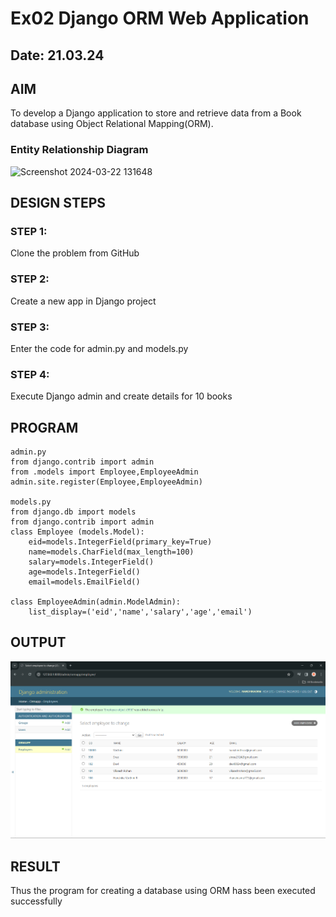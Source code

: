 # Ex02 Django ORM Web Application
## Date: 21.03.24

## AIM
To develop a Django application to store and retrieve data from a Book database using Object Relational Mapping(ORM).
### Entity Relationship Diagram
![Screenshot 2024-03-22 131648](https://github.com/hanshika-773/ORM/assets/153576501/2a582bae-3d1d-4712-8b98-ce8755c3ab40)

## DESIGN STEPS

### STEP 1:
Clone the problem from GitHub

### STEP 2:
Create a new app in Django project

### STEP 3:
Enter the code for admin.py and models.py

### STEP 4:
Execute Django admin and create details for 10 books

## PROGRAM
```
admin.py
from django.contrib import admin
from .models import Employee,EmployeeAdmin
admin.site.register(Employee,EmployeeAdmin)

models.py
from django.db import models
from django.contrib import admin
class Employee (models.Model):
    eid=models.IntegerField(primary_key=True)
    name=models.CharField(max_length=100)
    salary=models.IntegerField()
    age=models.IntegerField()
    email=models.EmailField()
 
class EmployeeAdmin(admin.ModelAdmin):
    list_display=('eid','name','salary','age','email')
```
## OUTPUT

![alt text](<Screenshot 2024-03-21 144926.png>)


## RESULT
Thus the program for creating a database using ORM hass been executed successfully
